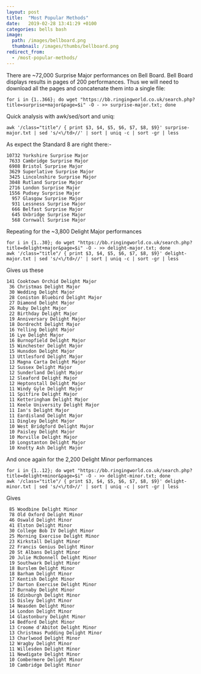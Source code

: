 ```yaml
---
layout: post
title:  "Most Popular Methods"
date:   2019-02-28 13:41:29 +0100
categories: bells bash
image:
  path: /images/bellboard.png
  thumbnail: /images/thumbs/bellboard.png
redirect_from:
  - /most-popular-methods/
---
```

There are ~72,000 Surprise Major performances on Bell Board. Bell Board displays results in pages of 200 performances. Thus we will need to download all the pages and concatenate them into a single file:

    for i in {1..366}; do wget "https://bb.ringingworld.co.uk/search.php?title=surprise+major&page=$i" -O - >> surprise-major.txt; done

Quick analysis with awk/sed/sort and uniq:

    awk '/class="title"/ { print $3, $4, $5, $6, $7, $8, $9}' surprise-major.txt | sed 's/<\/td>//' | sort | uniq -c | sort -gr | less

As expect the Standard 8 are right there:-

    10732 Yorkshire Surprise Major
     7633 Cambridge Surprise Major
     6908 Bristol Surprise Major
     3629 Superlative Surprise Major
     3425 Lincolnshire Surprise Major
     3048 Rutland Surprise Major
     2716 London Surprise Major
     1556 Pudsey Surprise Major
      957 Glasgow Surprise Major
      931 Lessness Surprise Major
      666 Belfast Surprise Major
      645 Uxbridge Surprise Major
      568 Cornwall Surprise Major

Repeating for the ~3,800 Delight Major performances

    for i in {1..30}; do wget "https://bb.ringingworld.co.uk/search.php?title=delight+major&page=$i" -O - >> delight-major.txt; done
    awk '/class="title"/ { print $3, $4, $5, $6, $7, $8, $9}' delight-major.txt | sed 's/<\/td>//' | sort | uniq -c | sort -gr | less

Gives us these

    141 Cooktown Orchid Delight Major
     36 Christmas Delight Major
     30 Wedding Delight Major
     28 Coniston Bluebird Delight Major
     27 Diamond Delight Major
     26 Ruby Delight Major
     22 Birthday Delight Major
     19 Anniversary Delight Major
     18 Dordrecht Delight Major
     16 Yelling Delight Major
     16 Lye Delight Major
     16 Burnopfield Delight Major
     15 Winchester Delight Major
     15 Hunsdon Delight Major
     13 Uttlesford Delight Major
     13 Magna Carta Delight Major
     12 Sussex Delight Major
     12 Sunderland Delight Major
     12 Sleaford Delight Major
     12 Heptonstall Delight Major
     11 Windy Gyle Delight Major
     11 Spitfire Delight Major
     11 Ketteringham Delight Major
     11 Keele University Delight Major
     11 Ian's Delight Major
     11 Eardisland Delight Major
     11 Dingley Delight Major
     10 West Bridgford Delight Major
     10 Paisley Delight Major
     10 Morville Delight Major
     10 Longstanton Delight Major
     10 Knotty Ash Delight Major

And once again for the 2,200 Delight Minor performances

    for i in {1..12}; do wget "https://bb.ringingworld.co.uk/search.php?title=delight+minor&page=$i" -O - >> delight-minor.txt; done
    awk '/class="title"/ { print $3, $4, $5, $6, $7, $8, $9}' delight-minor.txt | sed 's/<\/td>//' | sort | uniq -c | sort -gr | less

Gives

     85 Woodbine Delight Minor
     78 Old Oxford Delight Minor
     46 Oswald Delight Minor
     41 Elston Delight Minor
     30 College Bob IV Delight Minor
     25 Morning Exercise Delight Minor
     23 Kirkstall Delight Minor
     22 Francis Genius Delight Minor
     20 St Albans Delight Minor
     20 Julie McDonnell Delight Minor
     19 Southwark Delight Minor
     18 Burslem Delight Minor
     18 Barham Delight Minor
     17 Kentish Delight Minor
     17 Darton Exercise Delight Minor
     17 Burnaby Delight Minor
     16 Edinburgh Delight Minor
     15 Disley Delight Minor
     14 Neasden Delight Minor
     14 London Delight Minor
     14 Glastonbury Delight Minor
     14 Bedford Delight Minor
     13 Croome d'Abitot Delight Minor
     13 Christmas Pudding Delight Minor
     13 Charlwood Delight Minor
     12 Wragby Delight Minor
     11 Willesden Delight Minor
     11 Newdigate Delight Minor
     10 Combermere Delight Minor
     10 Cambridge Delight Minor
